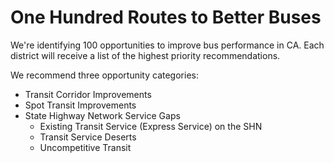 # One Hundred Routes to Better Buses

We're identifying 100 opportunities to improve bus performance in CA. Each district will receive a list of the highest priority recommendations. 

We recommend three opportunity categories: 
* Transit Corridor Improvements
* Spot Transit Improvements
* State Highway Network Service Gaps 
    * Existing Transit Service (Express Service) on the SHN
    * Transit Service Deserts
    * Uncompetitive Transit 